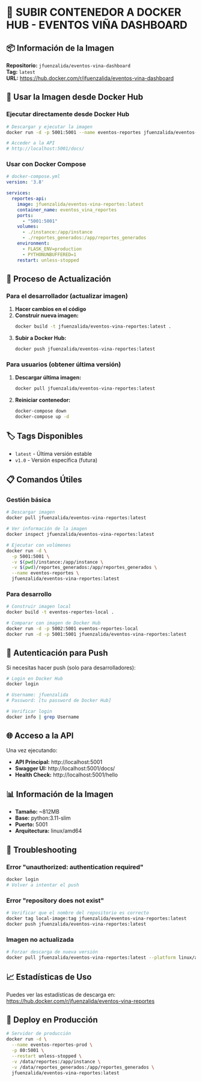 # 🐳 SUBIR CONTENEDOR A DOCKER HUB - EVENTOS VIÑA DASHBOARD

## 📦 Información de la Imagen

**Repositorio:** `jfuenzalida/eventos-vina-dashboard`  
**Tag:** `latest`  
**URL:** https://hub.docker.com/r/jfuenzalida/eventos-vina-dashboard

## 🚀 Usar la Imagen desde Docker Hub

### Ejecutar directamente desde Docker Hub
```bash
# Descargar y ejecutar la imagen
docker run -d -p 5001:5001 --name eventos-reportes jfuenzalida/eventos-vina-reportes:latest

# Acceder a la API
# http://localhost:5001/docs/
```

### Usar con Docker Compose
```yaml
# docker-compose.yml
version: '3.8'

services:
  reportes-api:
    image: jfuenzalida/eventos-vina-reportes:latest
    container_name: eventos_vina_reportes
    ports:
      - "5001:5001"
    volumes:
      - ./instance:/app/instance
      - ./reportes_generados:/app/reportes_generados
    environment:
      - FLASK_ENV=production
      - PYTHONUNBUFFERED=1
    restart: unless-stopped
```

## 🔄 Proceso de Actualización

### Para el desarrollador (actualizar imagen)

1. **Hacer cambios en el código**
2. **Construir nueva imagen:**
   ```bash
   docker build -t jfuenzalida/eventos-vina-reportes:latest .
   ```
3. **Subir a Docker Hub:**
   ```bash
   docker push jfuenzalida/eventos-vina-reportes:latest
   ```

### Para usuarios (obtener última versión)

1. **Descargar última imagen:**
   ```bash
   docker pull jfuenzalida/eventos-vina-reportes:latest
   ```
2. **Reiniciar contenedor:**
   ```bash
   docker-compose down
   docker-compose up -d
   ```

## 🏷️ Tags Disponibles

- `latest` - Última versión estable
- `v1.0` - Versión específica (futura)

## 📋 Comandos Útiles

### Gestión básica
```bash
# Descargar imagen
docker pull jfuenzalida/eventos-vina-reportes:latest

# Ver información de la imagen
docker inspect jfuenzalida/eventos-vina-reportes:latest

# Ejecutar con volúmenes
docker run -d \
  -p 5001:5001 \
  -v $(pwd)/instance:/app/instance \
  -v $(pwd)/reportes_generados:/app/reportes_generados \
  --name eventos-reportes \
  jfuenzalida/eventos-vina-reportes:latest
```

### Para desarrollo
```bash
# Construir imagen local
docker build -t eventos-reportes-local .

# Comparar con imagen de Docker Hub
docker run -d -p 5002:5001 eventos-reportes-local
docker run -d -p 5001:5001 jfuenzalida/eventos-vina-reportes:latest
```

## 🔐 Autenticación para Push

Si necesitas hacer push (solo para desarrolladores):

```bash
# Login en Docker Hub
docker login

# Username: jfuenzalida
# Password: [tu password de Docker Hub]

# Verificar login
docker info | grep Username
```

## 🌐 Acceso a la API

Una vez ejecutando:

- **API Principal:** http://localhost:5001
- **Swagger UI:** http://localhost:5001/docs/
- **Health Check:** http://localhost:5001/hello

## 📊 Información de la Imagen

- **Tamaño:** ~812MB
- **Base:** python:3.11-slim
- **Puerto:** 5001
- **Arquitectura:** linux/amd64

## 🔧 Troubleshooting

### Error "unauthorized: authentication required"
```bash
docker login
# Volver a intentar el push
```

### Error "repository does not exist"
```bash
# Verificar que el nombre del repositorio es correcto
docker tag local-image:tag jfuenzalida/eventos-vina-reportes:latest
docker push jfuenzalida/eventos-vina-reportes:latest
```

### Imagen no actualizada
```bash
# Forzar descarga de nueva versión
docker pull jfuenzalida/eventos-vina-reportes:latest --platform linux/amd64
```

## 📈 Estadísticas de Uso

Puedes ver las estadísticas de descarga en:
https://hub.docker.com/r/jfuenzalida/eventos-vina-reportes

## 🚀 Deploy en Producción

```bash
# Servidor de producción
docker run -d \
  --name eventos-reportes-prod \
  -p 80:5001 \
  --restart unless-stopped \
  -v /data/reportes:/app/instance \
  -v /data/reportes_generados:/app/reportes_generados \
  jfuenzalida/eventos-vina-reportes:latest
```